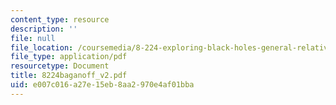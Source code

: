 ```yaml
---
content_type: resource
description: ''
file: null
file_location: /coursemedia/8-224-exploring-black-holes-general-relativity-astrophysics-spring-2003/e007c016a27e15eb8aa2970e4af01bba_8224baganoff_v2.pdf
file_type: application/pdf
resourcetype: Document
title: 8224baganoff_v2.pdf
uid: e007c016-a27e-15eb-8aa2-970e4af01bba
---
```

